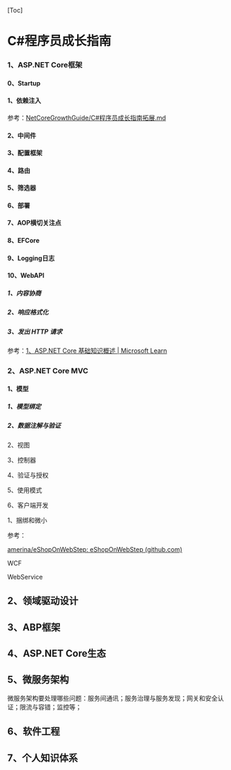 [Toc]

# C#程序员成长指南

### 1、ASP.NET Core框架

#### 0、Startup



#### 1、依赖注入

参考：[NetCoreGrowthGuide/C#程序员成长指南拓展.md](https://github.com/amerina/NetCoreGrowthGuide/blob/main/C%23程序员成长指南拓展.md)

#### 2、中间件

#### 3、配置框架

#### 4、路由

#### 5、筛选器

#### 

#### 6、**部署**

#### 7、AOP横切关注点

#### 8、EFCore

#### 9、Logging日志

#### 

#### 10、WebAPI

##### 1、内容协商

##### 2、响应格式化

##### 3、发出 HTTP 请求



参考：[1、ASP.NET Core 基础知识概述 | Microsoft Learn](https://learn.microsoft.com/zh-cn/aspnet/core/fundamentals/?view=aspnetcore-6.0&tabs=windows)









### 2、ASP.NET Core MVC 

#### 1、模型

##### 1、模型绑定

##### 2、数据注解与验证



2、视图





3、控制器

4、验证与授权

5、使用模式

6、客户端开发

1、捆绑和微小

参考：

[amerina/eShopOnWebStep: eShopOnWebStep (github.com)](https://github.com/amerina/eShopOnWebStep)





WCF

WebService

## 2、领域驱动设计

## 3、ABP框架

## 4、ASP.NET Core生态

## 5、微服务架构

微服务架构要处理哪些问题：服务间通讯；服务治理与服务发现；网关和安全认证；限流与容错；监控等；













## 6、软件工程

## 7、个人知识体系
